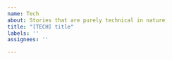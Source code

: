 ```yaml
---
name: Tech
about: Stories that are purely technical in nature
title: "[TECH] title"
labels: ''
assignees: ''

---
```



